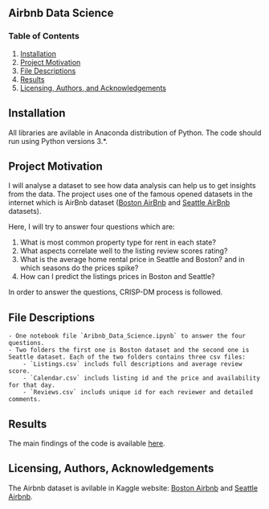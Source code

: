 ## Airbnb Data Science 

### Table of Contents

1. [Installation](#installation)
2. [Project Motivation](#motivation)
3. [File Descriptions](#files)
4. [Results](#results)
5. [Licensing, Authors, and Acknowledgements](#licensing)

## Installation <a name="installation"></a>

All libraries are avilable in Anaconda distribution of Python.  The code should run using Python versions 3.*.

## Project Motivation<a name="motivation"></a>

I will analyse a dataset to see how data analysis can help us to get insights from the data. The project uses one of the famous opened datasets in the internet which is AirBnb dataset ([Boston AirBnb](https://www.kaggle.com/airbnb/boston/) and [Seattle AirBnb](https://www.kaggle.com/airbnb/seattle/data) datasets).

Here, I will try to answer four questions which are:

1. What is most common property type for rent in each state?
2. What aspects correlate well to the listing review scores rating?
3. What is the average home rental price in Seattle and Boston? and in which seasons do the prices spike?
4. How can I predict the listings prices in Boston and Seattle?

In order to answer the questions, CRISP-DM process is followed.

## File Descriptions <a name="files"></a>

	- One notebook file `Aribnb_Data_Science.ipynb` to answer the four questions.
	- Two folders the first one is Boston dataset and the second one is Seattle dataset. Each of the two folders contains three csv files: 
		- `Listings.csv` includs full descriptions and average review score.
		- `Calendar.csv` includs listing id and the price and availability for that day.
		- `Reviews.csv` includs unique id for each reviewer and detailed comments. 

## Results<a name="results"></a>

The main findings of the code is available [here](https://medium.com/@alay.nada/where-to-go-boston-or-seattle-baa2d2db05fe).

## Licensing, Authors, Acknowledgements<a name="licensing"></a>

The Airbnb dataset is avilable in Kaggle website: [Boston Airbnb](https://www.kaggle.com/airbnb/boston/) and [Seattle Airbnb](https://www.kaggle.com/airbnb/seattle/data).
